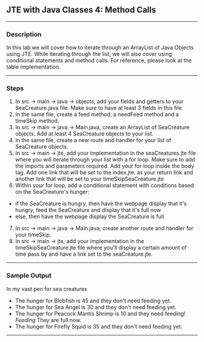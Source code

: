## JTE with Java Classes 4: Method Calls
---
### Description
In this lab we will cover how to iterate through an ArrayList of Java Objects using JTE. While iterating through the list, we will also cover using conditional statements and method calls. For reference, please look at the table implementation.

---
### Steps

1. In src -> main -> java -> objects, add your fields and getters to your SeaCreature.java file. Make sure to have at least 3 fields in this file. 
2. In the same file, create a feed method, a needFeed method and a timeSkip method.
3. In src -> main -> java -> Main.java, create an ArrayList of SeaCreature objects. Add at least 4 SeaCreature objects to your list.
4. In the same file, create a new route and handler for your list of SeaCreature objects.
5. In src -> main -> jte, add your implementation in the seaCreatures.jte file where you will iterate through your list with a for loop. Make sure to add the imports and parameters required. Add your for loop inside the body tag. Add one link that will be set to the index.jte. as your return link and another link that will be set to your timeSkipSeaCreature.jte
6. Within your for loop, add a conditional statement with conditions based on the SeaCreature's hunger:
* if the SeaCreature is hungry, then have the webpage display that it's hungry, feed the SeaCreature and display that it's full now
* else, then have the webpage display the SeaCreature is full
7. In src -> main -> java -> Main.java, create another route and handler for your timeSkip.
8. In src -> main -> jte, add your implementation in the timeSkipSeaCreature.jte file where you'll display a certain amount of time pass by and have a link set to the seaCreature.jte.
---
### Sample Output
In my vast pen for sea creatures

* The hunger for Blobfish is 45 and they don't need feeding yet.
* The hunger for Sea Angel is 30 and they don't need feeding yet.
* The hunger for Peacock Mantis Shrimp is 10 and they need feeding! *Feeding* They are full now.
* The hunger for Firefly Squid is 35 and they don't need feeding yet.
---
